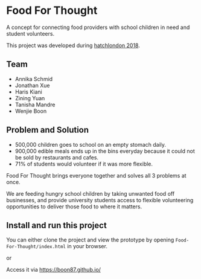 # Food For Thought

A concept for connecting food providers with school children in need and student volunteers.

This project was developed during [hatchlondon 2018](http://hatchlondon.io).

## Team
* Annika Schmid 
* Jonathan Xue 
* Haris Kiani
* Zining Yuan
* Tanisha Mandre
* Wenjie Boon

## Problem and Solution
- 500,000 children goes to school on an empty stomach daily.
- 900,000 edible meals ends up in the bins everyday because it could not be sold by restaurants and cafes.
- 71% of students would volunteer if it was more flexible.

Food For Thought brings everyone together and solves all 3 problems at once.

We are feeding hungry school children by taking unwanted food off businesses, and provide university students access to flexible volunteering opportunities to deliver those food to where it matters.

## Install and run this project
You can either clone the project and view the prototype by opening `Food-For-Thought/index.html` in your browser.

or 

Access it via https://boon87.github.io/
